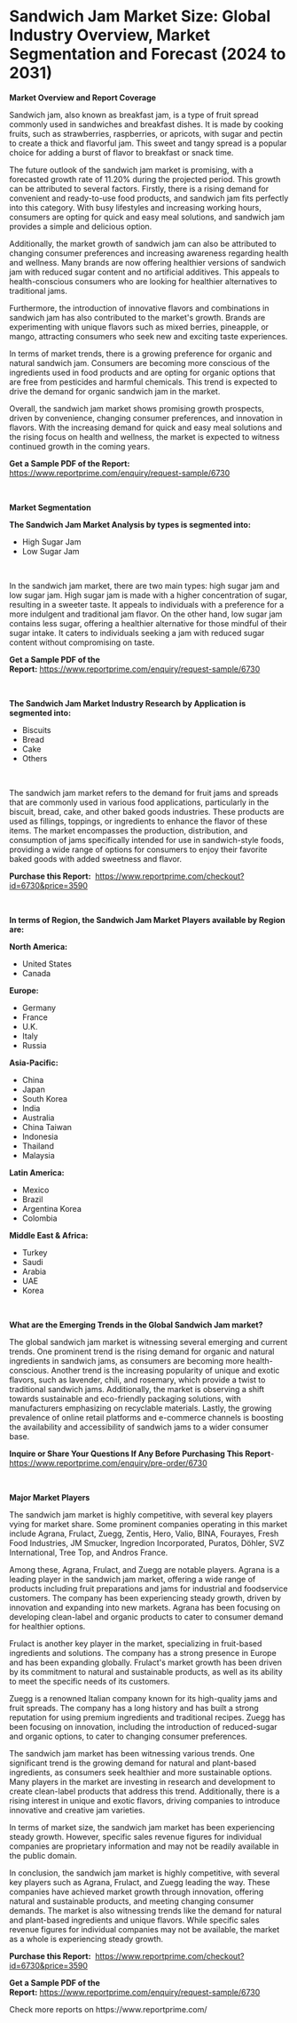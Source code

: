 <p><h1>Sandwich Jam Market Size: Global Industry Overview, Market Segmentation and Forecast (2024 to 2031)</h1></p><p><strong>Market Overview and Report Coverage</strong></p>
<p><p>Sandwich jam, also known as breakfast jam, is a type of fruit spread commonly used in sandwiches and breakfast dishes. It is made by cooking fruits, such as strawberries, raspberries, or apricots, with sugar and pectin to create a thick and flavorful jam. This sweet and tangy spread is a popular choice for adding a burst of flavor to breakfast or snack time.</p><p>The future outlook of the sandwich jam market is promising, with a forecasted growth rate of 11.20% during the projected period. This growth can be attributed to several factors. Firstly, there is a rising demand for convenient and ready-to-use food products, and sandwich jam fits perfectly into this category. With busy lifestyles and increasing working hours, consumers are opting for quick and easy meal solutions, and sandwich jam provides a simple and delicious option.</p><p>Additionally, the market growth of sandwich jam can also be attributed to changing consumer preferences and increasing awareness regarding health and wellness. Many brands are now offering healthier versions of sandwich jam with reduced sugar content and no artificial additives. This appeals to health-conscious consumers who are looking for healthier alternatives to traditional jams.</p><p>Furthermore, the introduction of innovative flavors and combinations in sandwich jam has also contributed to the market's growth. Brands are experimenting with unique flavors such as mixed berries, pineapple, or mango, attracting consumers who seek new and exciting taste experiences.</p><p>In terms of market trends, there is a growing preference for organic and natural sandwich jam. Consumers are becoming more conscious of the ingredients used in food products and are opting for organic options that are free from pesticides and harmful chemicals. This trend is expected to drive the demand for organic sandwich jam in the market.</p><p>Overall, the sandwich jam market shows promising growth prospects, driven by convenience, changing consumer preferences, and innovation in flavors. With the increasing demand for quick and easy meal solutions and the rising focus on health and wellness, the market is expected to witness continued growth in the coming years.</p></p>
<p><strong>Get a Sample PDF of the Report:</strong> <a href="https://www.reportprime.com/enquiry/request-sample/6730">https://www.reportprime.com/enquiry/request-sample/6730</a></p>
<p>&nbsp;</p>
<p><strong>Market Segmentation</strong></p>
<p><strong>The Sandwich Jam Market Analysis by types is segmented into:</strong></p>
<p><ul><li>High Sugar Jam</li><li>Low Sugar Jam</li></ul></p>
<p>&nbsp;</p>
<p><p>In the sandwich jam market, there are two main types: high sugar jam and low sugar jam. High sugar jam is made with a higher concentration of sugar, resulting in a sweeter taste. It appeals to individuals with a preference for a more indulgent and traditional jam flavor. On the other hand, low sugar jam contains less sugar, offering a healthier alternative for those mindful of their sugar intake. It caters to individuals seeking a jam with reduced sugar content without compromising on taste.</p></p>
<p><strong>Get a Sample PDF of the Report:</strong>&nbsp;<a href="https://www.reportprime.com/enquiry/request-sample/6730">https://www.reportprime.com/enquiry/request-sample/6730</a></p>
<p>&nbsp;</p>
<p><strong>The Sandwich Jam Market Industry Research by Application is segmented into:</strong></p>
<p><ul><li>Biscuits</li><li>Bread</li><li>Cake</li><li>Others</li></ul></p>
<p>&nbsp;</p>
<p><p>The sandwich jam market refers to the demand for fruit jams and spreads that are commonly used in various food applications, particularly in the biscuit, bread, cake, and other baked goods industries. These products are used as fillings, toppings, or ingredients to enhance the flavor of these items. The market encompasses the production, distribution, and consumption of jams specifically intended for use in sandwich-style foods, providing a wide range of options for consumers to enjoy their favorite baked goods with added sweetness and flavor.</p></p>
<p><strong>Purchase this Report:</strong>&nbsp; <a href="https://www.reportprime.com/checkout?id=6730&price=3590">https://www.reportprime.com/checkout?id=6730&price=3590</a></p>
<p>&nbsp;</p>
<p><strong>In terms of Region, the Sandwich Jam Market Players available by Region are:</strong></p>
<p>
    <p> <strong> North America: </strong>
        <ul>
            <li>United States</li>
            <li>Canada</li>
        </ul>
        </p> 
    <p> <strong> Europe: </strong>
        <ul>
            <li>Germany</li>
            <li>France</li>
            <li>U.K.</li>
            <li>Italy</li>
            <li>Russia</li>
        </ul>
        </p> 
    <p> <strong> Asia-Pacific: </strong>
        <ul>
            <li>China</li>
            <li>Japan</li>
            <li>South Korea</li>
            <li>India</li>
            <li>Australia</li>
            <li>China Taiwan</li>
            <li>Indonesia</li>
            <li>Thailand</li>
            <li>Malaysia</li>
        </ul>
        </p> 
    <p> <strong> Latin America: </strong>
        <ul>
            <li>Mexico</li>
            <li>Brazil</li>
            <li>Argentina Korea</li>
            <li>Colombia</li>
        </ul>
        </p> 
    <p> <strong> Middle East & Africa: </strong>
        <ul>
            <li>Turkey</li>
            <li>Saudi</li>
            <li>Arabia</li>
            <li>UAE</li>
            <li>Korea</li>
        </ul>
    </p>
    </p>
<p>&nbsp;</p>
<p><strong>What are the Emerging Trends in the Global Sandwich Jam market?</strong></p>
<p><p>The global sandwich jam market is witnessing several emerging and current trends. One prominent trend is the rising demand for organic and natural ingredients in sandwich jams, as consumers are becoming more health-conscious. Another trend is the increasing popularity of unique and exotic flavors, such as lavender, chili, and rosemary, which provide a twist to traditional sandwich jams. Additionally, the market is observing a shift towards sustainable and eco-friendly packaging solutions, with manufacturers emphasizing on recyclable materials. Lastly, the growing prevalence of online retail platforms and e-commerce channels is boosting the availability and accessibility of sandwich jams to a wider consumer base.</p></p>
<p><strong>Inquire or Share Your Questions If Any Before Purchasing This Report</strong>- <a href="https://www.reportprime.com/enquiry/pre-order/6730">https://www.reportprime.com/enquiry/pre-order/6730</a></p>
<p>&nbsp;</p>
<p><strong>Major Market Players</strong></p>
<p><p>The sandwich jam market is highly competitive, with several key players vying for market share. Some prominent companies operating in this market include Agrana, Frulact, Zuegg, Zentis, Hero, Valio, BINA, Fourayes, Fresh Food Industries, JM Smucker, Ingredion Incorporated, Puratos, Döhler, SVZ International, Tree Top, and Andros France.</p><p>Among these, Agrana, Frulact, and Zuegg are notable players. Agrana is a leading player in the sandwich jam market, offering a wide range of products including fruit preparations and jams for industrial and foodservice customers. The company has been experiencing steady growth, driven by innovation and expanding into new markets. Agrana has been focusing on developing clean-label and organic products to cater to consumer demand for healthier options.</p><p>Frulact is another key player in the market, specializing in fruit-based ingredients and solutions. The company has a strong presence in Europe and has been expanding globally. Frulact's market growth has been driven by its commitment to natural and sustainable products, as well as its ability to meet the specific needs of its customers.</p><p>Zuegg is a renowned Italian company known for its high-quality jams and fruit spreads. The company has a long history and has built a strong reputation for using premium ingredients and traditional recipes. Zuegg has been focusing on innovation, including the introduction of reduced-sugar and organic options, to cater to changing consumer preferences.</p><p>The sandwich jam market has been witnessing various trends. One significant trend is the growing demand for natural and plant-based ingredients, as consumers seek healthier and more sustainable options. Many players in the market are investing in research and development to create clean-label products that address this trend. Additionally, there is a rising interest in unique and exotic flavors, driving companies to introduce innovative and creative jam varieties.</p><p>In terms of market size, the sandwich jam market has been experiencing steady growth. However, specific sales revenue figures for individual companies are proprietary information and may not be readily available in the public domain.</p><p>In conclusion, the sandwich jam market is highly competitive, with several key players such as Agrana, Frulact, and Zuegg leading the way. These companies have achieved market growth through innovation, offering natural and sustainable products, and meeting changing consumer demands. The market is also witnessing trends like the demand for natural and plant-based ingredients and unique flavors. While specific sales revenue figures for individual companies may not be available, the market as a whole is experiencing steady growth.</p></p>
<p><strong>Purchase this Report:</strong>&nbsp;&nbsp;<a href="https://www.reportprime.com/checkout?id=6730&price=3590">https://www.reportprime.com/checkout?id=6730&price=3590</a></p>
<p></p>
<p><strong>Get a Sample PDF of the Report:</strong>&nbsp;<a href="https://www.reportprime.com/enquiry/request-sample/6730">https://www.reportprime.com/enquiry/request-sample/6730</a></p>
<p>Check more reports on https://www.reportprime.com/</p>